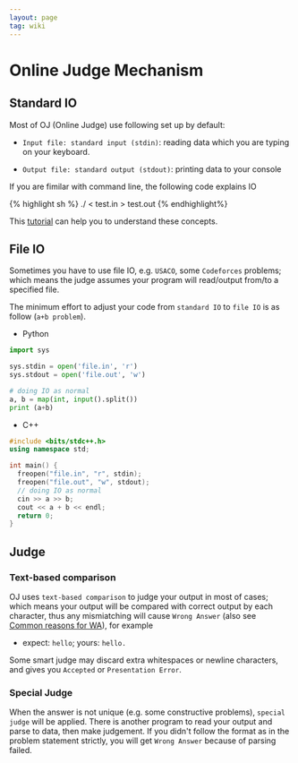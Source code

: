 ```yaml
---
layout: page
tag: wiki
---
```


# Online Judge Mechanism

## Standard IO

Most of OJ (Online Judge) use following set up by default:

* `Input file: standard input (stdin)`: reading data which you are typing on your keyboard.

* `Output file: standard output (stdout)`: printing data to your console

If you are fimilar with command line, the following code explains IO

{% highlight sh %}
./<my-program> < test.in > test.out
{% endhighlight%}

This [tutorial](http://linuxcommand.org/lc3_lts0070.php) can help you to understand these concepts.

## File IO

Sometimes you have to use file IO, e.g. `USACO`, some `Codeforces` problems; 
which means the judge assumes your program will read/output from/to a specified file.

The minimum effort to adjust your code from `standard IO` to `file IO` is as follow (`a+b problem`).

* Python

```python
import sys

sys.stdin = open('file.in', 'r')
sys.stdout = open('file.out', 'w')

# doing IO as normal 
a, b = map(int, input().split())
print (a+b)
```

* C++

```c++
#include <bits/stdc++.h>
using namespace std;

int main() {
  freopen("file.in", "r", stdin);
  freopen("file.out", "w", stdout);
  // doing IO as normal
  cin >> a >> b;
  cout << a + b << endl;
  return 0;
}
```

## Judge

### Text-based comparison

OJ uses `text-based comparison` to judge your output in most of cases; 
which means your output will be compared with correct output by each character, 
thus any mismiatching will cause `Wrong Answer` (also see [Common reasons for WA](/wiki/common-wa)), for example

* expect: `hello`; yours: `hello.`

Some smart judge may discard extra whitespaces or newline characters, 
and gives you `Accepted` or `Presentation Error`.


### Special Judge

When the answer is not unique (e.g. some constructive problems), `special judge` will be applied.
There is another program to read your output and parse to data, then make judgement.
If you didn't follow the format as in the problem statement strictly, you will get `Wrong Answer` because of parsing failed.
